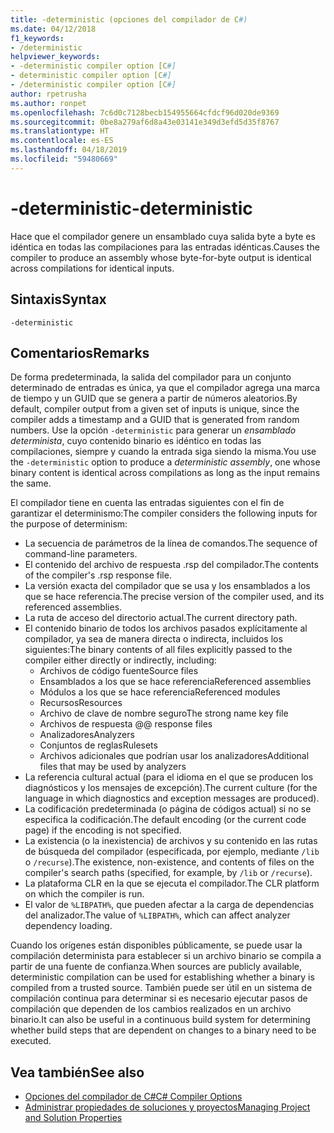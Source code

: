 ```yaml
---
title: -deterministic (opciones del compilador de C#)
ms.date: 04/12/2018
f1_keywords:
- /deterministic
helpviewer_keywords:
- -deterministic compiler option [C#]
- deterministic compiler option [C#]
- /deterministic compiler option [C#]
author: rpetrusha
ms.author: ronpet
ms.openlocfilehash: 7c6d0c7128becb154955664cfdcf96d020de9369
ms.sourcegitcommit: 0be8a279af6d8a43e03141e349d3efd5d35f8767
ms.translationtype: HT
ms.contentlocale: es-ES
ms.lasthandoff: 04/18/2019
ms.locfileid: "59480669"
---
```

# <a name="-deterministic"></a><span data-ttu-id="2a5bc-102">-deterministic</span><span class="sxs-lookup"><span data-stu-id="2a5bc-102">-deterministic</span></span>

<span data-ttu-id="2a5bc-103">Hace que el compilador genere un ensamblado cuya salida byte a byte es idéntica en todas las compilaciones para las entradas idénticas.</span><span class="sxs-lookup"><span data-stu-id="2a5bc-103">Causes the compiler to produce an assembly whose byte-for-byte output is identical across compilations for identical inputs.</span></span>

## <a name="syntax"></a><span data-ttu-id="2a5bc-104">Sintaxis</span><span class="sxs-lookup"><span data-stu-id="2a5bc-104">Syntax</span></span>

```
-deterministic
```

## <a name="remarks"></a><span data-ttu-id="2a5bc-105">Comentarios</span><span class="sxs-lookup"><span data-stu-id="2a5bc-105">Remarks</span></span>

<span data-ttu-id="2a5bc-106">De forma predeterminada, la salida del compilador para un conjunto determinado de entradas es única, ya que el compilador agrega una marca de tiempo y un GUID que se genera a partir de números aleatorios.</span><span class="sxs-lookup"><span data-stu-id="2a5bc-106">By default, compiler output from a given set of inputs is unique, since the compiler adds a timestamp and a GUID that is generated from random numbers.</span></span> <span data-ttu-id="2a5bc-107">Use la opción `-deterministic` para generar un *ensamblado determinista*, cuyo contenido binario es idéntico en todas las compilaciones, siempre y cuando la entrada siga siendo la misma.</span><span class="sxs-lookup"><span data-stu-id="2a5bc-107">You use the `-deterministic` option to produce a *deterministic assembly*, one whose binary content is identical across compilations as long as the input remains the same.</span></span>

<span data-ttu-id="2a5bc-108">El compilador tiene en cuenta las entradas siguientes con el fin de garantizar el determinismo:</span><span class="sxs-lookup"><span data-stu-id="2a5bc-108">The compiler considers the following inputs for the purpose of determinism:</span></span>

- <span data-ttu-id="2a5bc-109">La secuencia de parámetros de la línea de comandos.</span><span class="sxs-lookup"><span data-stu-id="2a5bc-109">The sequence of command-line parameters.</span></span>
- <span data-ttu-id="2a5bc-110">El contenido del archivo de respuesta .rsp del compilador.</span><span class="sxs-lookup"><span data-stu-id="2a5bc-110">The contents of the compiler's .rsp response file.</span></span>
- <span data-ttu-id="2a5bc-111">La versión exacta del compilador que se usa y los ensamblados a los que se hace referencia.</span><span class="sxs-lookup"><span data-stu-id="2a5bc-111">The precise version of the compiler used, and its referenced assemblies.</span></span>
- <span data-ttu-id="2a5bc-112">La ruta de acceso del directorio actual.</span><span class="sxs-lookup"><span data-stu-id="2a5bc-112">The current directory path.</span></span>
- <span data-ttu-id="2a5bc-113">El contenido binario de todos los archivos pasados explícitamente al compilador, ya sea de manera directa o indirecta, incluidos los siguientes:</span><span class="sxs-lookup"><span data-stu-id="2a5bc-113">The binary contents of all files explicitly passed to the compiler either directly or indirectly, including:</span></span>
  - <span data-ttu-id="2a5bc-114">Archivos de código fuente</span><span class="sxs-lookup"><span data-stu-id="2a5bc-114">Source files</span></span>
  - <span data-ttu-id="2a5bc-115">Ensamblados a los que se hace referencia</span><span class="sxs-lookup"><span data-stu-id="2a5bc-115">Referenced assemblies</span></span>
  - <span data-ttu-id="2a5bc-116">Módulos a los que se hace referencia</span><span class="sxs-lookup"><span data-stu-id="2a5bc-116">Referenced modules</span></span>
  - <span data-ttu-id="2a5bc-117">Recursos</span><span class="sxs-lookup"><span data-stu-id="2a5bc-117">Resources</span></span>
  - <span data-ttu-id="2a5bc-118">Archivo de clave de nombre seguro</span><span class="sxs-lookup"><span data-stu-id="2a5bc-118">The strong name key file</span></span>
  - <span data-ttu-id="2a5bc-119">Archivos de respuesta @</span><span class="sxs-lookup"><span data-stu-id="2a5bc-119">@ response files</span></span>
  - <span data-ttu-id="2a5bc-120">Analizadores</span><span class="sxs-lookup"><span data-stu-id="2a5bc-120">Analyzers</span></span>
  - <span data-ttu-id="2a5bc-121">Conjuntos de reglas</span><span class="sxs-lookup"><span data-stu-id="2a5bc-121">Rulesets</span></span>
  - <span data-ttu-id="2a5bc-122">Archivos adicionales que podrían usar los analizadores</span><span class="sxs-lookup"><span data-stu-id="2a5bc-122">Additional files that may be used by analyzers</span></span>
- <span data-ttu-id="2a5bc-123">La referencia cultural actual (para el idioma en el que se producen los diagnósticos y los mensajes de excepción).</span><span class="sxs-lookup"><span data-stu-id="2a5bc-123">The current culture (for the language in which diagnostics and exception messages are produced).</span></span>
- <span data-ttu-id="2a5bc-124">La codificación predeterminada (o página de códigos actual) si no se especifica la codificación.</span><span class="sxs-lookup"><span data-stu-id="2a5bc-124">The default encoding (or the current code page) if the encoding is not specified.</span></span>
- <span data-ttu-id="2a5bc-125">La existencia (o la inexistencia) de archivos y su contenido en las rutas de búsqueda del compilador (especificada, por ejemplo, mediante `/lib` o `/recurse`).</span><span class="sxs-lookup"><span data-stu-id="2a5bc-125">The existence, non-existence, and contents of files on the compiler's search paths (specified, for example, by `/lib` or `/recurse`).</span></span>
- <span data-ttu-id="2a5bc-126">La plataforma CLR en la que se ejecuta el compilador.</span><span class="sxs-lookup"><span data-stu-id="2a5bc-126">The CLR platform on which the compiler is run.</span></span>
- <span data-ttu-id="2a5bc-127">El valor de `%LIBPATH%`, que pueden afectar a la carga de dependencias del analizador.</span><span class="sxs-lookup"><span data-stu-id="2a5bc-127">The value of `%LIBPATH%`, which can affect analyzer dependency loading.</span></span>

<span data-ttu-id="2a5bc-128">Cuando los orígenes están disponibles públicamente, se puede usar la compilación determinista para establecer si un archivo binario se compila a partir de una fuente de confianza.</span><span class="sxs-lookup"><span data-stu-id="2a5bc-128">When sources are publicly available, deterministic compilation can be used for establishing whether a binary is compiled from a trusted source.</span></span> <span data-ttu-id="2a5bc-129">También puede ser útil en un sistema de compilación continua para determinar si es necesario ejecutar pasos de compilación que dependen de los cambios realizados en un archivo binario.</span><span class="sxs-lookup"><span data-stu-id="2a5bc-129">It can also be useful in a continuous build system for determining whether build steps that are dependent on changes to a binary need to be executed.</span></span>

## <a name="see-also"></a><span data-ttu-id="2a5bc-130">Vea también</span><span class="sxs-lookup"><span data-stu-id="2a5bc-130">See also</span></span>

- [<span data-ttu-id="2a5bc-131">Opciones del compilador de C#</span><span class="sxs-lookup"><span data-stu-id="2a5bc-131">C# Compiler Options</span></span>](../../../csharp/language-reference/compiler-options/index.md)
- [<span data-ttu-id="2a5bc-132">Administrar propiedades de soluciones y proyectos</span><span class="sxs-lookup"><span data-stu-id="2a5bc-132">Managing Project and Solution Properties</span></span>](/visualstudio/ide/managing-project-and-solution-properties)
